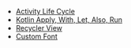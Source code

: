 - [Activity Life Cycle](https://github.com/HyeranShin/AndroidStudy/tree/master/app/src/main/java/com/hyeran/androidstudy/lifecycle/activity)
- [Kotlin Apply, With, Let, Also, Run](https://github.com/HyeranShin/AndroidStudy/blob/master/app/src/main/java/com/hyeran/androidstudy/kotlin/ApplyWithLetAlsoRun.kt)
- [Recycler View](https://github.com/HyeranShin/AndroidStudy/tree/master/app/src/main/java/com/hyeran/androidstudy/recyclerview)
- [Custom Font](https://github.com/HyeranShin/AndroidStudy/tree/master/app/src/main/res/font)
